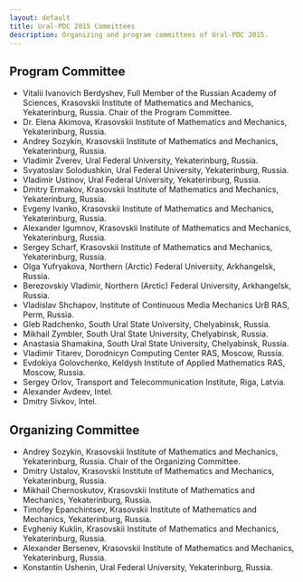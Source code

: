 ```yaml
---
layout: default
title: Ural-PDC 2015 Committees
description: Organizing and program committees of Ural-PDC 2015.
---
```


## Program Committee

* Vitalii Ivanovich Berdyshev, Full Member of the Russian Academy of Sciences, Krasovskii Institute of Mathematics and Mechanics, Yekaterinburg, Russia. Chair of the Program Committee.
* Dr. Elena Akimova, Krasovskii Institute of Mathematics and Mechanics, Yekaterinburg, Russia.
* Andrey Sozykin, Krasovskii Institute of Mathematics and Mechanics, Yekaterinburg, Russia.
* Vladimir Zverev, Ural Federal University, Yekaterinburg, Russia.
* Svyatoslav Solodushkin, Ural Federal University, Yekaterinburg, Russia.
* Vladimir Ustinov, Ural Federal University, Yekaterinburg, Russia.
* Dmitry Ermakov, Krasovskii Institute of Mathematics and Mechanics, Yekaterinburg, Russia.
* Evgeny Ivanko, Krasovskii Institute of Mathematics and Mechanics, Yekaterinburg, Russia.
* Alexander Igumnov, Krasovskii Institute of Mathematics and Mechanics, Yekaterinburg, Russia.
* Sergey Scharf, Krasovskii Institute of Mathematics and Mechanics, Yekaterinburg, Russia.
* Olga Yufryakova, Northern (Arctic) Federal University, Arkhangelsk, Russia.
* Berezovskiy Vladimir, Northern (Arctic) Federal University, Arkhangelsk, Russia.
* Vladislav Shchapov, Institute of Continuous Media Mechanics UrB RAS, Perm, Russia.
* Gleb Radchenko, South Ural State University, Chelyabinsk, Russia.
* Mikhail Zymbler, South Ural State University, Chelyabinsk, Russia.
* Anastasia Shamakina, South Ural State University, Chelyabinsk, Russia.
* Vladimir Titarev, Dorodnicyn Computing Center RAS, Moscow, Russia.
* Evdokiya Golovchenko, Keldysh Institute of Applied Mathematics RAS, Moscow, Russia.
* Sergey Orlov, Transport and Telecommunication Institute, Riga, Latvia.
* Alexander Avdeev, Intel.
* Dmitry Sivkov, Intel.

## Organizing Committee

* Andrey Sozykin, Krasovskii Institute of Mathematics and Mechanics, Yekaterinburg, Russia. Chair of the Organizing Committee.
* Dmitry Ustalov, Krasovskii Institute of Mathematics and Mechanics, Yekaterinburg, Russia.
* Mikhail Chernoskutov, Krasovskii Institute of Mathematics and Mechanics, Yekaterinburg, Russia.
* Timofey Epanchintsev, Krasovskii Institute of Mathematics and Mechanics, Yekaterinburg, Russia.
* Evgheniy Kuklin, Krasovskii Institute of Mathematics and Mechanics, Yekaterinburg, Russia.
* Alexander Bersenev, Krasovskii Institute of Mathematics and Mechanics, Yekaterinburg, Russia.
* Konstantin Ushenin, Ural Federal University, Yekaterinburg, Russia.
